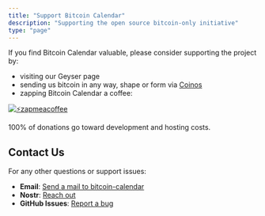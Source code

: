 ```yaml
---
title: "Support Bitcoin Calendar"
description: "Supporting the open source bitcoin-only initiative"
type: "page"
---
```


If you find Bitcoin Calendar valuable, please consider supporting the project by:

- visiting our Geyser page 
- sending us bitcoin in any way, shape or form via [Coinos](https://coinos.io/bitcal)
- zapping Bitcoin Calendar a coffee:

[![⚡️zapmeacoffee](https://img.shields.io/badge/⚡️zap_-me_a_coffee-ff9500?style=plastic)](https://zapmeacoffee.com/npub1tcalvjvswjh5rwhr3gywmfjzghthexjpddzvlxre9wxfqz4euqys0309hn)  

100% of donations go toward development and hosting costs.

## Contact Us

For any other questions or support issues:

- **Email**: [Send a mail to bitcoin-calendar](mailto:bitcoin-calendar@proton.me)
- **Nostr**: [Reach out](https://njump.me/npub1tcalvjvswjh5rwhr3gywmfjzghthexjpddzvlxre9wxfqz4euqys0309hn)
- **GitHub Issues**: [Report a bug](https://github.com/Bitcoin-Calendar/calendar-bot/issues) 
